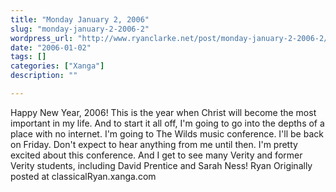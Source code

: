 ```yaml
---
title: "Monday January 2, 2006"
slug: "monday-january-2-2006-2"
wordpress_url: "http://www.ryanclarke.net/post/monday-january-2-2006-2/"
date: "2006-01-02"
tags: []
categories: ["Xanga"]
description: ""

---
```


Happy New Year, 2006!
 This is the year when Christ will become the most important in my life.
 And to start it all off, I'm going to go into the depths of a place with no internet. I'm going to The Wilds music conference. I'll be back on Friday. Don't expect to hear anything from me until then. I'm pretty excited about this conference. And I get to see many Verity and former Verity students, including David Prentice and Sarah Ness!
 Ryan
Originally posted at classicalRyan.xanga.com
